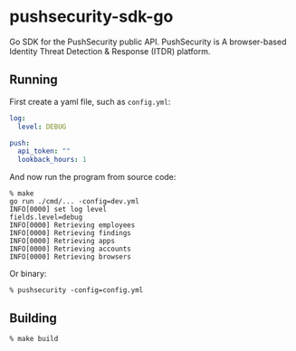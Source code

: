 # pushsecurity-sdk-go

Go SDK for the PushSecurity public API. PushSecurity is A browser-based Identity Threat Detection & Response (ITDR) platform.

## Running

First create a yaml file, such as `config.yml`:
```yaml
log:
  level: DEBUG

push:
  api_token: ""
  lookback_hours: 1
```

And now run the program from source code:
```shell
% make
go run ./cmd/... -config=dev.yml
INFO[0000] set log level                                 fields.level=debug
INFO[0000] Retrieving employees                         
INFO[0000] Retrieving findings                          
INFO[0000] Retrieving apps                              
INFO[0000] Retrieving accounts                          
INFO[0000] Retrieving browsers            
```

Or binary:
```shell
% pushsecurity -config=config.yml
```

## Building

```shell
% make build
```
